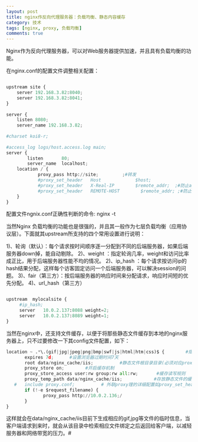 ```yaml
---
layout: post
title: nginx作反向代理服务器：负载均衡、静态内容缓存
category: 技术
tags: [nginx, proxy, 负载均衡]
comments: true
---
```



Nginx作为反向代理服务器，可以对Web服务器提供加速，并且具有负载均衡的功能。

在nginx.conf的配置文件调整相关配置：

```python

upstream site {
	server 192.168.3.82:8040;
	server 192.168.3.82:8041;
}
 
server {
	listen 8080;
	server_name 192.168.3.82;
 
#charset koi8-r;
 
#access_log logs/host.access.log main;
server {
       	listen       80;
       	server_name  localhost;
	location / {
       		proxy_pass http://site;			;#转发
       		#proxy_set_header   Host             $host;
	       	#proxy_set_header   X-Real-IP        $remote_addr;  ;#防止ajax安全请求问题
	       	#proxy_set_header   REMOTE-HOST        $remote_addr; ;#防止ajax安全请求问题
	} 
}

```

配置文件ngnix.conf正确性判断的命令: nginx -t 

<!-- more -->

当然Nginx 负载均衡的功能也是很强的，并且其一般作为七层负载均衡（应用协议层）。下面就其upstream所支持的四个常用设置进行说明： 


1)、轮询（默认）：每个请求按时间顺序逐一分配到不同的后端服务器，如果后端服务器down掉，能自动剔除。
2)、weight ：指定轮询几率，weight和访问比率成正比，用于后端服务器性能不均的情况。
2)、ip_hash ：每个请求按访问ip的hash结果分配，这样每个访客固定访问一个后端服务器，可以解决session的问题。
3)、fair（第三方）：按后端服务器的响应时间来分配请求，响应时间短的优先分配。 
4)、url_hash（第三方）

```python

upstream  mylocalsite { 
     #ip_hash; 
     server   10.0.2.137:8088 weight=2;
     server   10.0.2.137:8089 weight=1; 
}

```

当然在nginx中，还支持文件缓存，以便于将那些静态文件缓存到本地的nginx服务器上，只不过要修改一下其config文件配置，如下：


```python
location ~ .*\.(gif|jpg|jpeg|png|bmp|swf|js|html|htm|css)$ {        #指定缓存文件类型
       expires 7d;      #设置浏览器过期时间7天
       root data/nginx_cache/iis;          #静态文件根目录目录(必须对应proxy_temp_path)
       proxy_store on;        #开启缓存机制
       proxy_store_access user:rw group:rw all:rw;       #缓存读写规则
       proxy_temp_path data/nginx_cache/iis;            #存放静态文件的缓存目录
   #   include proxy.conf;          # 外联proxy理的详细配置如proxy_set_header， client_max_body_size .
       if (!-e $request_filename) { 
              proxy_pass http://10.0.2.136;/
       }
}
```

这样就会在data/nginx_cache/iis目前下生成相应的gif,jpg等文件的临时信息，当客户端请求到来时，就会从该目录中检索相应文件绑定之后返回给客户端，以减轻服务器和网络带宽的压力。#







